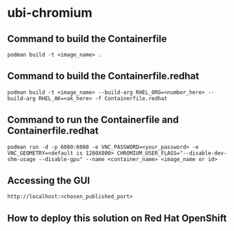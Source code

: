 # ubi-chromium

## Command to build the Containerfile
`podman build -t <image_name> .`

## Command to build the Containerfile.redhat
`podman build -t <image_name> --build-arg RHEL_ORG=<number_here> --build-arg RHEL_AK=<ak_here> -f Containerfile.redhat`

## Command to run the Containerfile and Containerfile.redhat
```
podman run -d -p 6080:6080 -e VNC_PASSWORD=<your_password> -e VNC_GEOMETRY=<default is 1280X800> CHROMIUM_USER_FLAGS="--disable-dev-shm-usage --disable-gpu" --name <container_name> <image_name or id>
```

## Accessing the GUI
`http://localhost:<chosen_published_port>`

## How to deploy this solution on Red Hat OpenShift 
